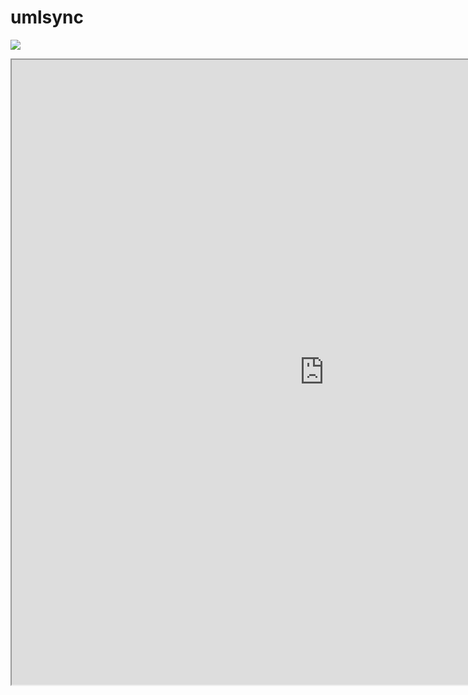 umlsync
=======
[<img src="http://www.google.com.au/images/nav_logo7.png">](http://google.com.au/)

[<iframe width="1000" height="1000" src="http://umlsync.org"/>](http://umlsync.org)


[<iframe width="1000" height="1000" src="https://help.github.com/articles/user-organization-and-project-pages">](https://help.github.com)




Repository for diagram managment.
